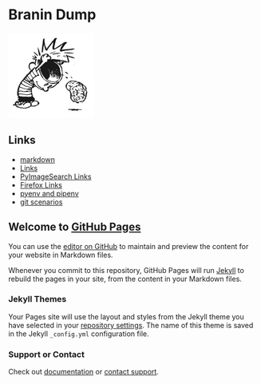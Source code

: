 # Branin Dump

![Brain Dump](brain_dump.png)

## Links
- [markdown](/markdown.md)
- [Links](/links.md)
- [PyImageSearch Links](/pyimagesearch.md)
- [Firefox Links](/firefox.md)
- [pyenv and pipenv](/pyenv.md)
- [git scenarios](/git.md)


## Welcome to [GitHub Pages](https://john-lee-cooper.github.io/brain-dump/)

You can use the [editor on GitHub](https://github.com/John-Lee-Cooper/brain-dump/edit/master/README.md) to maintain and preview the content for your website in Markdown files.

Whenever you commit to this repository, GitHub Pages will run [Jekyll](https://jekyllrb.com/) to rebuild the pages in your site, from the content in your Markdown files.


### Jekyll Themes

Your Pages site will use the layout and styles from the Jekyll theme you have selected in your [repository settings](https://github.com/John-Lee-Cooper/brain-dump/settings).
The name of this theme is saved in the Jekyll `_config.yml` configuration file.

### Support or Contact

Check out [documentation](https://help.github.com/categories/github-pages-basics/) or [contact support](https://github.com/contact).
